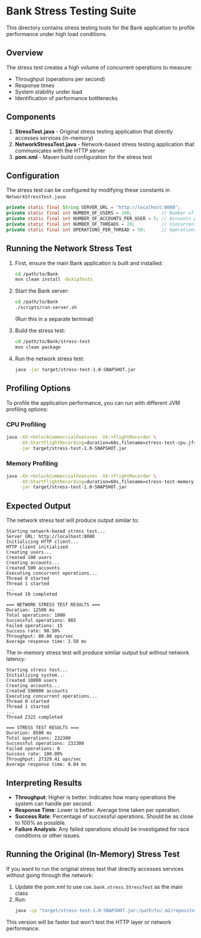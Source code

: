 # Bank Stress Testing Suite

This directory contains stress testing tools for the Bank application to profile performance under high load conditions.

## Overview

The stress test creates a high volume of concurrent operations to measure:
- Throughput (operations per second)
- Response times
- System stability under load
- Identification of performance bottlenecks

## Components

1. **StressTest.java** - Original stress testing application that directly accesses services (in-memory)
2. **NetworkStressTest.java** - Network-based stress testing application that communicates with the HTTP server
3. **pom.xml** - Maven build configuration for the stress test

## Configuration

The stress test can be configured by modifying these constants in `NetworkStressTest.java`:

```java
private static final String SERVER_URL = "http://localhost:8080";
private static final int NUMBER_OF_USERS = 100;           // Number of test users
private static final int NUMBER_OF_ACCOUNTS_PER_USER = 5; // Accounts per user
private static final int NUMBER_OF_THREADS = 20;          // Concurrent threads
private static final int OPERATIONS_PER_THREAD = 50;      // Operations per thread
```

## Running the Network Stress Test

1. First, ensure the main Bank application is built and installed:
   ```bash
   cd /path/to/Bank
   mvn clean install -DskipTests
   ```

2. Start the Bank server:
   ```bash
   cd /path/to/Bank
   ./scripts/run-server.sh
   ```
   (Run this in a separate terminal)

3. Build the stress test:
   ```bash
   cd /path/to/Bank/stress-test
   mvn clean package
   ```

4. Run the network stress test:
   ```bash
   java -jar target/stress-test-1.0-SNAPSHOT.jar
   ```

## Profiling Options

To profile the application performance, you can run with different JVM profiling options:

### CPU Profiling
```bash
java -XX:+UnlockCommercialFeatures -XX:+FlightRecorder \
     -XX:StartFlightRecording=duration=60s,filename=stress-test-cpu.jfr \
     -jar target/stress-test-1.0-SNAPSHOT.jar
```

### Memory Profiling
```bash
java -XX:+UnlockCommercialFeatures -XX:+FlightRecorder \
     -XX:StartFlightRecording=duration=60s,filename=stress-test-memory.jfr,settings=profile \
     -jar target/stress-test-1.0-SNAPSHOT.jar
```

## Expected Output

The network stress test will produce output similar to:
```
Starting network-based stress test...
Server URL: http://localhost:8080
Initializing HTTP client...
HTTP client initialized
Creating users...
Created 100 users
Creating accounts...
Created 500 accounts
Executing concurrent operations...
Thread 0 started
Thread 1 started
...
Thread 19 completed

=== NETWORK STRESS TEST RESULTS ===
Duration: 12500 ms
Total operations: 1000
Successful operations: 985
Failed operations: 15
Success rate: 98.50%
Throughput: 80.00 ops/sec
Average response time: 2.50 ms
```

The in-memory stress test will produce similar output but without network latency:
```
Starting stress test...
Initializing system...
Created 10000 users
Creating accounts...
Created 590000 accounts
Executing concurrent operations...
Thread 0 started
Thread 1 started
...
Thread 2322 completed

=== STRESS TEST RESULTS ===
Duration: 8500 ms
Total operations: 232300
Successful operations: 232300
Failed operations: 0
Success rate: 100.00%
Throughput: 27329.41 ops/sec
Average response time: 0.04 ms
```

## Interpreting Results

- **Throughput**: Higher is better. Indicates how many operations the system can handle per second.
- **Response Time**: Lower is better. Average time taken per operation.
- **Success Rate**: Percentage of successful operations. Should be as close to 100% as possible.
- **Failure Analysis**: Any failed operations should be investigated for race conditions or other issues.

## Running the Original (In-Memory) Stress Test

If you want to run the original stress test that directly accesses services without going through the network:

1. Update the pom.xml to use `com.bank.stress.StressTest` as the main class
2. Run:
   ```bash
   java -cp "target/stress-test-1.0-SNAPSHOT.jar:/path/to/.m2/repository/com/prem/Bank/1.0-SNAPSHOT/Bank-1.0-SNAPSHOT.jar" com.bank.stress.StressTest
   ```

This version will be faster but won't test the HTTP layer or network performance.